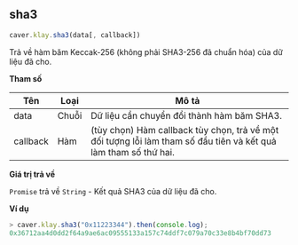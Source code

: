 ## sha3 <a id="sha3"></a>

```javascript
caver.klay.sha3(data[, callback])
```

Trả về hàm băm Keccak-256 (không phải SHA3-256 đã chuẩn hóa) của dữ liệu đã cho.


**Tham số**

| Tên      | Loại  | Mô tả                                                                                                           |
| -------- | ----- | --------------------------------------------------------------------------------------------------------------- |
| data     | Chuỗi | Dữ liệu cần chuyển đổi thành hàm băm SHA3.                                                                      |
| callback | Hàm   | (tùy chọn) Hàm callback tùy chọn, trả về một đối tượng lỗi làm tham số đầu tiên và kết quả làm tham số thứ hai. |

**Giá trị trả về**

`Promise` trả về `String` - Kết quả SHA3 của dữ liệu đã cho.

**Ví dụ**

```javascript
> caver.klay.sha3("0x11223344").then(console.log);
0x36712aa4d0dd2f64a9ae6ac09555133a157c74ddf7c079a70c33e8b4bf70dd73
```
